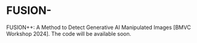 # FUSION-
FUSION++: A Method to Detect Generative AI Manipulated Images [BMVC Workshop 2024].
The code will be available soon. 
